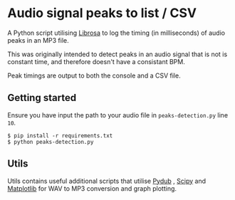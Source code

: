 # Audio signal peaks to list / CSV

A Python script utilising [Librosa](https://github.com/librosa) to log the timing (in milliseconds) of audio peaks in an MP3 file.

This was originally intended to detect peaks in an audio signal that is not is constant time, and therefore doesn't have a consistant BPM.

Peak timings are output to both the console and a CSV file.

## Getting started

Ensure you have input the path to your audio file in `peaks-detection.py` line `10`.

```
$ pip install -r requirements.txt
$ python peaks-detection.py
```

## Utils

Utils contains useful additional scripts that utilise [Pydub](http://pydub.com/) , [Scipy](https://www.scipy.org/) and [Matplotlib](https://matplotlib.org/) for WAV to MP3 conversion and graph plotting.
